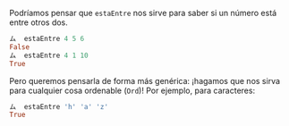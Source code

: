 Podríamos pensar que `estaEntre` nos sirve para saber si un número está entre otros dos. 

```haskell
ム  estaEntre 4 5 6
False
ム  estaEntre 4 1 10
True
```

Pero queremos pensarla de forma más genérica: ¡hagamos que nos sirva para cualquier cosa ordenable (`Ord`)! Por ejemplo, para caracteres:

```haskell
ム  estaEntre 'h' 'a' 'z'
True
```

